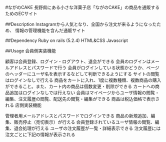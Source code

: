 #ながのCAKE
長野県にある小さな洋菓子店「ながのCAKE」の商品を通販するためのECサイト

##Description
Instagramから人気となり、全国から注文が来るようになったため、 情報の管理機能を含んだ通販サイト

##Dependency
Ruby on rails (5.2.4) HTML&CSS
Javascript

##Usage
会員側実装機能

顧客は会員登録、ログイン・ログアウト、退会ができる
会員のログインはメールアドレスとパスワードで行う
会員がログインしている状態かどうか、ページのヘッダーにユーザ名を表示するなどして判断できるようにする
サイトの閲覧はログインなしで行える
商品をカートに入れ、1度に複数種類、複数商品の購入ができること。また、カート内の商品は個数変更・削除ができる
カートへの商品追加はログインなしでは行えない
会員はマイページからユーザ情報の閲覧・編集、注文履歴の閲覧、配送先の閲覧・編集ができる
商品は税込価格で表示される
店側実装機能

管理者用メールアドレスとパスワードでログインできる
商品の新規追加、編集、販売停止（売切表示）が行える
会員登録されているユーザ情報の閲覧、編集、退会処理が行える
ユーザの注文履歴が一覧・詳細表示できる
注文履歴には注文ごとに下記の情報が表示される

